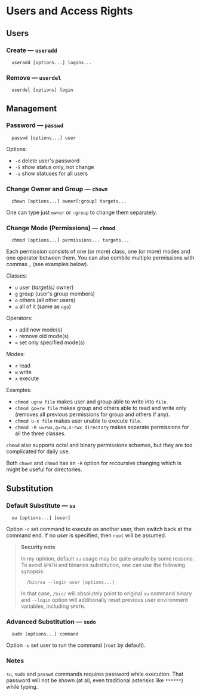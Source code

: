 # Users and Access Rights

## Users

### Create — `useradd`

```
  useradd [options...] logins...
```

### Remove — `userdel`

```
  userdel [options] login
```

## Management

### Password — `passwd`

```
  passwd [options...] user
```

Options:

  - `-d` delete user's password
  - `-S` show status only, not change
  - `-a` show statuses for all users

### Change Owner and Group — `chown`

```
  chown [options...] owner[:group] targets...
```

One can type just `owner` or `:group` to change them separately.

### Change Mode (Permissions) — `chmod`

```
  chmod [options...] permissions... targets...
```

Each permission consists of one (or more) class, one (or more) modes and one operator between them. You can also combile multiple permissions with commas `,` (see examples below).

Classes:

  - `u` user (*target(s)* owner)
  - `g` group (user's group members)
  - `o` others (all other users)
  - `a` all of it (same as `ugo`)

Operators:

  - `+` add new mode(s)
  - `-` remove old mode(s)
  - `=` set only specified mode(s)

Modes:

  - `r` read
  - `w` write
  - `x` execute

Examples:

  - `chmod ug+w file` makes user and group able to write into `file`.
  - `chmod go=rw file` makes group and others able to read and write only (removes all previous permissions for group and others if any).
  - `chmod u-x file` makes user unable to execute `file`.
  - `chmod -R u=rwx,g=rw,o-rwx directory` makes separate permissions for all the three classes.

`chmod` also supports octal and binary permissions schemas, but they are too complicated for daily use.

Both `chown` and `chmod` has an `-R` option for recoursive changing which is might be useful for directories.

## Substitution

### Default Substitute — `su`

```
  su [options...] [user]
```

Option `-c` set command to execute as another user, then switch back at the command end. If no *user* is specified, then `root` will be assumed.

> **Security note**
>
> In my opinion, default `su` usage may be quite unsafe by some reasons. To avoid `$PATH` and binaries substitution, one can use the following synopsis:
>
> ```
>   /bin/su --login user [options...]
> ```
>
> In that case, `/bin/` will absolutely point to original `su` command binary and `--login` option will additionally reset previous user environment variables, including `$PATH`.

### Advanced Substitution — `sudo`

```
  sudo [options...] command
```

Option `-u` set user to run the command (`root` by default).

### Notes

`su`, `sudo` and `passwd` commands requires password while execution. That password will not be shown (at all, even traditional asterisks like `******`) while typing.
